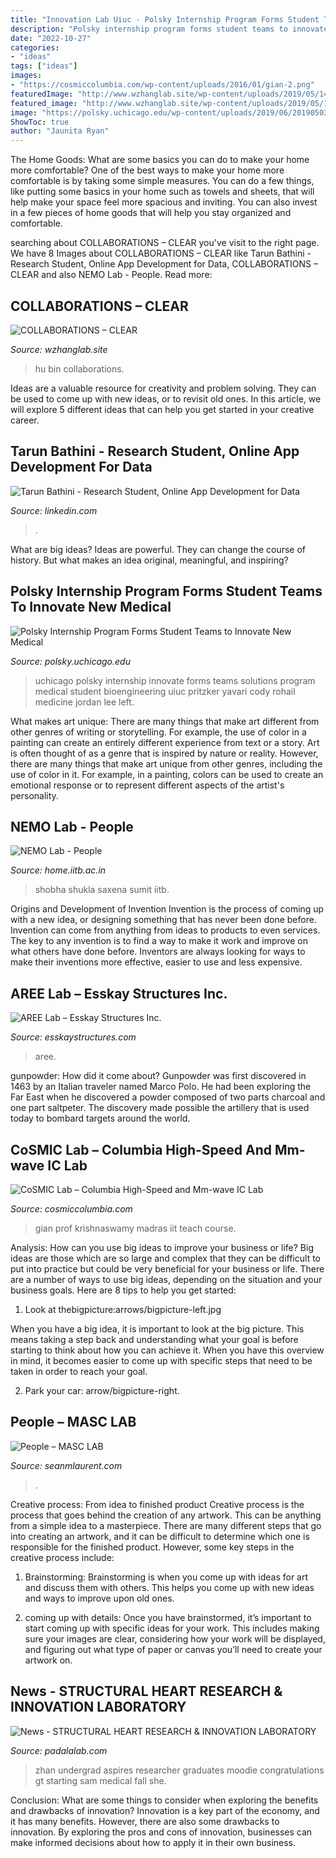 ```yaml
---
title: "Innovation Lab Uiuc - Polsky Internship Program Forms Student Teams To Innovate New Medical"
description: "Polsky internship program forms student teams to innovate new medical"
date: "2022-10-27"
categories:
- "ideas"
tags: ["ideas"]
images:
- "https://cosmiccolumbia.com/wp-content/uploads/2016/01/gian-2.png"
featuredImage: "http://www.wzhanglab.site/wp-content/uploads/2019/05/14-Bin-Hu-UIUC.jpg"
featured_image: "http://www.wzhanglab.site/wp-content/uploads/2019/05/14-Bin-Hu-UIUC.jpg"
image: "https://polsky.uchicago.edu/wp-content/uploads/2019/06/20190503_BiodesignShowcase_7674.jpg"
ShowToc: true
author: "Jaunita Ryan"
---
```



The Home Goods: What are some basics you can do to make your home more comfortable?
One of the best ways to make your home more comfortable is by taking some simple measures. You can do a few things, like putting some basics in your home such as towels and sheets, that will help make your space feel more spacious and inviting. You can also invest in a few pieces of home goods that will help you stay organized and comfortable.

	

		
searching about COLLABORATIONS – CLEAR you've visit to the right page. We have 8 Images about COLLABORATIONS – CLEAR like Tarun Bathini - Research Student, Online App Development for Data, COLLABORATIONS – CLEAR and also NEMO Lab - People. Read more:
		
    
## COLLABORATIONS – CLEAR

<img loading=lazy src="http://www.wzhanglab.site/wp-content/uploads/2019/05/14-Bin-Hu-UIUC.jpg" onerror="this.onerror=null;this.src='https://tse4.mm.bing.net/th?id=OIP.AuOdw-dP2l7ZGbtlD_cTmAAAAA&amp;pid=15.1';" alt="COLLABORATIONS – CLEAR">

_Source: wzhanglab.site_

>hu bin collaborations. 

	

Ideas are a valuable resource for creativity and problem solving. They can be used to come up with new ideas, or to revisit old ones. In this article, we will explore 5 different ideas that can help you get started in your creative career.

    
## Tarun Bathini - Research Student, Online App Development For Data

<img loading=lazy src="https://media-exp1.licdn.com/dms/image/C5603AQGwLxqieBKOzg/profile-displayphoto-shrink_800_800/0/1662136674086?e=2147483647&amp;v=beta&amp;t=3tKwy6ZmNokW_5zhVurI5Qe_UiJUmgjfugxQHOtcEWM" onerror="this.onerror=null;this.src='https://tse3.mm.bing.net/th?id=OIP.fdnZ72zU44avGNxKxOITWwDbDb&amp;pid=15.1';" alt="Tarun Bathini - Research Student, Online App Development for Data">

_Source: linkedin.com_

>. 

	

What are big ideas?
Ideas are powerful. They can change the course of history. But what makes an idea original, meaningful, and inspiring?

    
## Polsky Internship Program Forms Student Teams To Innovate New Medical

<img loading=lazy src="https://polsky.uchicago.edu/wp-content/uploads/2019/06/20190503_BiodesignShowcase_7674.jpg" onerror="this.onerror=null;this.src='https://tse4.mm.bing.net/th?id=OIP.kwedM4wcwImvEipn1tfvOgHaE8&amp;pid=15.1';" alt="Polsky Internship Program Forms Student Teams to Innovate New Medical">

_Source: polsky.uchicago.edu_

>uchicago polsky internship innovate forms teams solutions program medical student bioengineering uiuc pritzker yavari cody rohail medicine jordan lee left. 

	

What makes art unique: There are many things that make art different from other genres of writing or storytelling. For example, the use of color in a painting can create an entirely different experience from text or a story.
Art is often thought of as a genre that is inspired by nature or reality. However, there are many things that make art unique from other genres, including the use of color in it. For example, in a painting, colors can be used to create an emotional response or to represent different aspects of the artist's personality.

    
## NEMO Lab - People

<img loading=lazy src="http://home.iitb.ac.in/~sumit.saxena/thumbs/prof_shobha.jpg" onerror="this.onerror=null;this.src='https://tse3.mm.bing.net/th?id=OIP.iT8YdJWKVz6HEMa5iVP3jAHaJh&amp;pid=15.1';" alt="NEMO Lab - People">

_Source: home.iitb.ac.in_

>shobha shukla saxena sumit iitb. 

	

Origins and Development of Invention
Invention is the process of coming up with a new idea, or designing something that has never been done before. Invention can come from anything from ideas to products to even services. The key to any invention is to find a way to make it work and improve on what others have done before. Inventors are always looking for ways to make their inventions more effective, easier to use and less expensive.

    
## AREE Lab – Esskay Structures Inc.

<img loading=lazy src="https://esskaystructures.com/wp-content/uploads/2019/09/aree-768x320.jpg" onerror="this.onerror=null;this.src='https://tse3.mm.bing.net/th?id=OIP.HGlPI2IYWVHu-rjXYRXIQQHaDF&amp;pid=15.1';" alt="AREE Lab – Esskay Structures Inc.">

_Source: esskaystructures.com_

>aree. 

	

gunpowder: How did it come about?
Gunpowder was first discovered in 1463 by an Italian traveler named Marco Polo. He had been exploring the Far East when he discovered a powder composed of two parts charcoal and one part saltpeter. The discovery made possible the artillery that is used today to bombard targets around the world.

    
## CoSMIC Lab – Columbia High-Speed And Mm-wave IC Lab

<img loading=lazy src="https://cosmiccolumbia.com/wp-content/uploads/2016/01/gian-2.png" onerror="this.onerror=null;this.src='https://tse3.mm.bing.net/th?id=OIP.zFSnXW_32510auWSn8gfnwHaE-&amp;pid=15.1';" alt="CoSMIC Lab – Columbia High-Speed and Mm-wave IC Lab">

_Source: cosmiccolumbia.com_

>gian prof krishnaswamy madras iit teach course. 

	

Analysis: How can you use big ideas to improve your business or life?
Big ideas are those which are so large and complex that they can be difficult to put into practice but could be very beneficial for your business or life. There are a number of ways to use big ideas, depending on the situation and your business goals. Here are 8 tips to help you get started:
1. Look at thebigpicture:arrows/bigpicture-left.jpg

When you have a big idea, it is important to look at the big picture. This means taking a step back and understanding what your goal is before starting to think about how you can achieve it. When you have this overview in mind, it becomes easier to come up with specific steps that need to be taken in order to reach your goal.

2. Park your car: arrow/bigpicture-right.

    
## People – MASC LAB

<img loading=lazy src="https://seanmlaurent.files.wordpress.com/2019/01/hany-e1555788069811.jpg?w=826" onerror="this.onerror=null;this.src='https://tse3.mm.bing.net/th?id=OIP.ppYpOP8WH2zzzTuK_x8TBAHaJL&amp;pid=15.1';" alt="People – MASC LAB">

_Source: seanmlaurent.com_

>. 

	

Creative process: From idea to finished product
Creative process is the process that goes behind the creation of any artwork. This can be anything from a simple idea to a masterpiece. There are many different steps that go into creating an artwork, and it can be difficult to determine which one is responsible for the finished product. However, some key steps in the creative process include:
1. Brainstorming: Brainstorming is when you come up with ideas for art and discuss them with others. This helps you come up with new ideas and ways to improve upon old ones.

2. coming up with details: Once you have brainstormed, it’s important to start coming up with specific ideas for your work. This includes making sure your images are clear, considering how your work will be displayed, and figuring out what type of paper or canvas you’ll need to create your artwork on.

    
## News - STRUCTURAL HEART RESEARCH &amp; INNOVATION LABORATORY

<img loading=lazy src="https://www.padalalab.com/uploads/3/7/3/4/37343243/img-7041-copy-orig_orig.jpg" onerror="this.onerror=null;this.src='https://tse4.mm.bing.net/th?id=OIP.q9bfcr32c6jGRZscmePDmgHaHp&amp;pid=15.1';" alt="News - STRUCTURAL HEART RESEARCH &amp; INNOVATION LABORATORY">

_Source: padalalab.com_

>zhan undergrad aspires researcher graduates moodie congratulations gt starting sam medical fall she. 

	

Conclusion: What are some things to consider when exploring the benefits and drawbacks of innovation?
Innovation is a key part of the economy, and it has many benefits. However, there are also some drawbacks to innovation. By exploring the pros and cons of innovation, businesses can make informed decisions about how to apply it in their own business.


